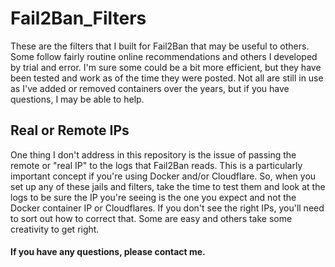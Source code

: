 # Fail2Ban_Filters
These are the filters that I built for Fail2Ban that may be useful to others. Some follow fairly routine online recommendations and others I developed by trial and error. I'm sure some could be a bit more efficient, but they have been tested and work as of the time they were posted. Not all are still in use as I've added or removed containers over the years, but if you have questions, I may be able to help.

## Real or Remote IPs
One thing I don't address in this repository is the issue of passing the remote or "real IP" to the logs that Fail2Ban reads. This is a particularly important concept if you're using Docker and/or Cloudflare. So, when you set up any of these jails and filters, take the time to test them and look at the logs to be sure the IP you're seeing is the one you expect and not the Docker container IP or Cloudflares.
If you don't see the right IPs, you'll need to sort out how to correct that. Some are easy and others take some creativity to get right.

#### If you have any questions, please contact me.
